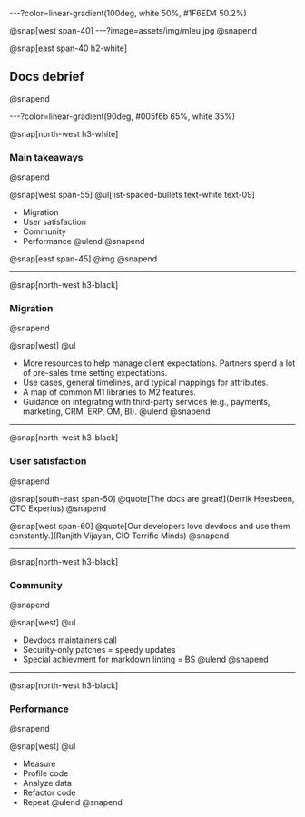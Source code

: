 ---?color=linear-gradient(100deg, white 50%, #1F6ED4 50.2%)

@snap[west span-40]
---?image=assets/img/mleu.jpg
@snapend

@snap[east span-40 h2-white]
## Docs debrief
@snapend

---?color=linear-gradient(90deg, #005f6b 65%, white 35%)

@snap[north-west h3-white]
### Main takeaways
@snapend

@snap[west span-55]
@ul[list-spaced-bullets text-white text-09]
- Migration
- User satisfaction
- Community
- Performance
@ulend
@snapend

@snap[east span-45]
@img[](assets/img/bulb.png)
@snapend

---

@snap[north-west h3-black]
### Migration
@snapend

@snap[west]
@ul
- More resources to help manage client expectations. Partners spend a lot of pre-sales time setting expectations.
- Use cases, general timelines, and typical mappings for attributes.
- A map of common M1 libraries to M2 features.
- Guidance on integrating with third-party services (e.g., payments, marketing, CRM, ERP, OM, BI).
@ulend
@snapend

---

@snap[north-west h3-black]
### User satisfaction
@snapend

@snap[south-east span-50]
@quote[The docs are great!](Derrik Heesbeen, CTO Experius)
@snapend

@snap[west span-60]
@quote[Our developers love devdocs and use them constantly.](Ranjith Vijayan, CIO Terrific Minds)
@snapend

---

@snap[north-west h3-black]
### Community
@snapend

@snap[west]
@ul
- Devdocs maintainers call
- Security-only patches = speedy updates
- Special achievment for markdown linting = BS
@ulend
@snapend

---

@snap[north-west h3-black]
### Performance
@snapend

@snap[west]
@ul
- Measure
- Profile code
- Analyze data
- Refactor code
- Repeat
@ulend
@snapend
